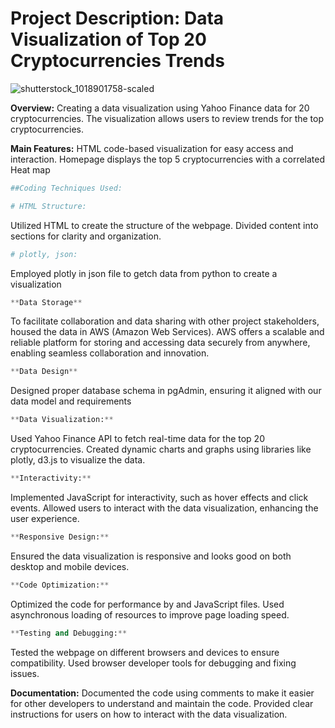 

# **Project Description: Data Visualization of Top 20 Cryptocurrencies Trends**


![shutterstock_1018901758-scaled](https://github.com/AayushiDaliparthi/Crypto20/assets/105176210/5def5e64-eff9-42b8-9516-1629c48aea54)


**Overview:**
Creating a data visualization using Yahoo Finance data for 20 cryptocurrencies.
The visualization allows users to review trends for the top cryptocurrencies.

**Main Features:**
HTML code-based visualization for easy access and interaction.
Homepage displays the top 5 cryptocurrencies with a correlated Heat map

```python
##Coding Techniques Used:
```

```python
# HTML Structure:
```
Utilized HTML to create the structure of the webpage.
Divided content into sections for clarity and organization.

```python
# plotly, json:
```

Employed plotly in json file to getch data from python to create a visualization 

```python
**Data Storage**
```
To facilitate collaboration and data sharing with other project stakeholders, housed the data in AWS (Amazon Web Services). AWS offers a scalable and reliable platform for storing and accessing data securely from anywhere, enabling seamless collaboration and innovation.

```python
**Data Design**
```
Designed proper database schema in pgAdmin, ensuring it aligned with our data model and requirements

```python
**Data Visualization:**
```
Used Yahoo Finance API to fetch real-time data for the top 20 cryptocurrencies.
Created dynamic charts and graphs using libraries like plotly, d3.js to visualize the data.

```python
**Interactivity:**
```
Implemented JavaScript for interactivity, such as hover effects and click events.
Allowed users to interact with the data visualization, enhancing the user experience.

```python
**Responsive Design:**
```
Ensured the data visualization is responsive and looks good on both desktop and mobile devices.

```python
**Code Optimization:**
```
Optimized the code for performance by and JavaScript files.
Used asynchronous loading of resources to improve page loading speed.

```python
**Testing and Debugging:**
```
Tested the webpage on different browsers and devices to ensure compatibility.
Used browser developer tools for debugging and fixing issues.

**Documentation:**
Documented the code using comments to make it easier for other developers to understand and maintain the code.
Provided clear instructions for users on how to interact with the data visualization.
